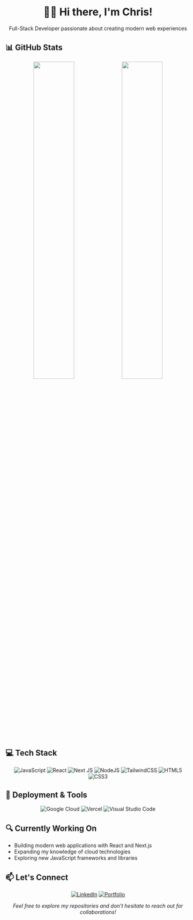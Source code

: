 # <div align="center">👋🏽 Hi there, I'm Chris!</div>

<div align="center">
  <p>Full-Stack Developer passionate about creating modern web experiences</p>
</div>

## 📊 GitHub Stats

<div align="center">
  <img width="47%" src="https://github-readme-stats.vercel.app/api/top-langs/?username=Chrisawgey&layout=compact" />
  <img width="47%" src="http://github-profile-summary-cards.vercel.app/api/cards/profile-details?username=chrisawgey&theme=transparent" />
</div>

## 💻 Tech Stack

<div align="center">
  
  ![JavaScript](https://img.shields.io/badge/javascript-%23323330.svg?style=for-the-badge&logo=javascript&logoColor=%23F7DF1E)
  ![React](https://img.shields.io/badge/react-%2320232a.svg?style=for-the-badge&logo=react&logoColor=%2361DAFB)
  ![Next JS](https://img.shields.io/badge/Next-black?style=for-the-badge&logo=next.js&logoColor=white)
  ![NodeJS](https://img.shields.io/badge/node.js-6DA55F?style=for-the-badge&logo=node.js&logoColor=white)
  ![TailwindCSS](https://img.shields.io/badge/tailwindcss-%2338B2AC.svg?style=for-the-badge&logo=tailwind-css&logoColor=white)
  ![HTML5](https://img.shields.io/badge/html5-%23E34F26.svg?style=for-the-badge&logo=html5&logoColor=white)
  ![CSS3](https://img.shields.io/badge/css3-%231572B6.svg?style=for-the-badge&logo=css3&logoColor=white)
  
</div>

## 🚀 Deployment & Tools

<div align="center">
  
  ![Google Cloud](https://img.shields.io/badge/GoogleCloud-%234285F4.svg?style=for-the-badge&logo=google-cloud&logoColor=white)
  ![Vercel](https://img.shields.io/badge/vercel-%23000000.svg?style=for-the-badge&logo=vercel&logoColor=white)
  ![Visual Studio Code](https://img.shields.io/badge/Visual%20Studio%20Code-0078d7.svg?style=for-the-badge&logo=visual-studio-code&logoColor=white)
  
</div>

## 🔍 Currently Working On

- Building modern web applications with React and Next.js
- Expanding my knowledge of cloud technologies
- Exploring new JavaScript frameworks and libraries

## 📫 Let's Connect

<div align="center">
  
  [![LinkedIn](https://img.shields.io/badge/linkedin-%230077B5.svg?style=for-the-badge&logo=linkedin&logoColor=white)](https://linkedin.com/in/your-linkedin-handle)
  [![Portfolio](https://img.shields.io/badge/Portfolio-%23000000.svg?style=for-the-badge&logo=firefox&logoColor=#FF7139)](https://your-portfolio-site.com)
  
</div>

<div align="center">
  <i>Feel free to explore my repositories and don't hesitate to reach out for collaborations!</i>
</div>
